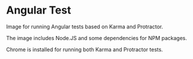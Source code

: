 # Angular Test

Image for running Angular tests based on Karma and Protractor.

The image includes Node.JS and some dependencies for NPM packages.

Chrome is installed for running both Karma and Protractor tests.
